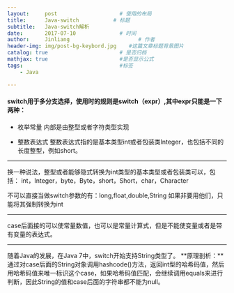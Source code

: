```yaml
---
layout:     post                    # 使用的布局
title:      Java-switch           # 标题 
subtitle:   Java-switch解析 
date:       2017-07-10              # 时间
author:     Jinliang                      # 作者
header-img: img/post-bg-keybord.jpg    #这篇文章标题背景图片
catalog: true                       # 是否归档
mathjax: true                       #是否显示公式
tags:                               #标签
    - Java

---
```


#### switch用于多分支选择，使用时的规则是**switch（expr）**,其中expr只能是一下两种：

 - 枚举常量
 内部是由整型或者字符类型实现

 - 整数表达式
 整数表达式指的是基本类型int或者包装类Integer，也包括不同的长度整型，例如short。

----------
换一种说法，整型或者能够隐式转换为int类型的基本类型或者包装类可以，包括：
int，Integer，byte，Byte，short，Short，char，Character

不可以直接当做switch参数的有：long,float,double,String 
如果非要用他们，只能将其强制转换为int

----------
case后面接的可以使常量数值，也可以是常量计算式，但是不能使变量或者是带有变量的表达式。

----------

随着Java的发展，在Java 7中，switch开始支持String类型了。
**原理剖析：**通过对case后面的String对象调用hashcode()方法，返回int型的哈希码值，然后用哈希码值来唯一标识这个case，如果哈希码值匹配，会继续调用equals来进行判断，因此String的值和case后面的字符串都不能为null。

